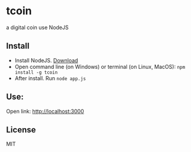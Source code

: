 # tcoin
a digital coin use NodeJS
## Install
  * Install NodeJS. [Download](https://nodejs.org)
  * Open command line (on Windows) or terminal (on Linux, MacOS):
  `npm install -g tcoin`
  * After install. Run
  `node app.js`
## Use:
  Open link: [http://localhost:3000](http://localhost:3000)
## License
MIT
